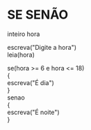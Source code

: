 # SE SENÃO
inteiro hora<br>

escreva("Digite a hora")<br>
leia(hora)<br>

se(hora >= 6 e hora <= 18)<br>
{<br>
  escreva("É dia")<br>
}<br>
senao<br>
{<br>
  escreva("É noite")<br>
}<br>
